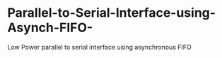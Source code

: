 # Parallel-to-Serial-Interface-using-Asynch-FIFO-
Low Power parallel to serial interface using asynchronous FIFO 
